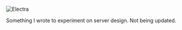 ![Electra](http://i.imgur.com/o9b7G.png)

Something I wrote to experiment on server design. Not being updated.
